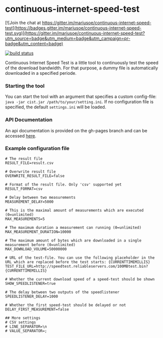 continuous-internet-speed-test
==============================

[![Join the chat at https://gitter.im/mariusoe/continuous-internet-speed-test](https://badges.gitter.im/mariusoe/continuous-internet-speed-test.svg)](https://gitter.im/mariusoe/continuous-internet-speed-test?utm_source=badge&utm_medium=badge&utm_campaign=pr-badge&utm_content=badge)

[![build status](https://travis-ci.org/mariusoe/continuous-internet-speed-test.png)](https://travis-ci.org/mariusoe/continuous-internet-speed-test)

Continuous Internet Speed Test is a little tool to continuously test the speed of the download bandwidth. For that purpose, a dummy file is automatically downloaded in a specified periode.

### Starting the tool
You can start the tool with an argument that specifies a custom config-file:
`java -jar cist.jar /path/to/your/setting.ini`. If no configuration file is specified, the default `settings.ini` will be loaded.

### API Documentation
An api documentation is provided on the gh-pages branch and can be accessed [here](http://mariusoe.github.io/continuous-internet-speed-test/).

### Example configuration file
```
# The result file
RESULT_FILE=result.csv

# Overwrite result file
OVERWRITE_RESULT_FILE=false

# Format of the result file. Only 'csv' supported yet
RESULT_FORMAT=csv

# Delay between two measurements
MEASUREMENT_DELAY=5000

# This is the maximal amount of measurements which are executed (0=unlimited)
MAX_MEASUREMENTS=5

# The maximum duration a measurement can running (0=unlimited)
MAX_MEASUREMENT_DURATION=10000

# The maximum amount of bytes which are downloaded in a single measurement before (0=unlimited)
MAX_DOWNLOAD_VOLUME=50000000

# URL of the test-file. You can use the following placeholder in the URL which are replaced before the test starts: {CURRENTTIMEMILLIS}
TEST_FILE_URL=http://speedtest.reliableservers.com/100MBtest.bin?{CURRENTTIMEMILLIS}

# Whether the current download speed of a speed-test should be shown
SHOW_SPEEDLISTENER=true

# The delay between two outputs of the speedlistener
SPEEDLISTENER_DELAY=1000

# Whether the first speed-test should be delayed or not
DELAY_FIRST_MEASUREMENT=false

## More settings
# CSV settings
# LINE_SEPARATOR=\n
# VALUE_SEPARATOR=;
```
